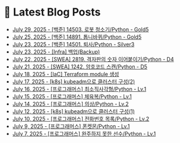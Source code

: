# 📕 Latest Blog Posts

<ul><li><a href='https://lucy-devblog.tistory.com/168' target='_blank'>July 29, 2025 - [백준] 14503. 로봇 청소기/Python - Gold5</a></li><li><a href='https://lucy-devblog.tistory.com/167' target='_blank'>July 25, 2025 - [백준] 14891. 톱니바퀴/Python - Gold5</a></li><li><a href='https://lucy-devblog.tistory.com/166' target='_blank'>July 23, 2025 - [백준] 14501. 퇴사/Python - Silver3</a></li><li><a href='https://lucy-devblog.tistory.com/165' target='_blank'>July 23, 2025 - [Infra] 백업(Backup)</a></li><li><a href='https://lucy-devblog.tistory.com/164' target='_blank'>July 22, 2025 - [SWEA] 2819. 격자판의 숫자 이어붙이기/Python - D4</a></li><li><a href='https://lucy-devblog.tistory.com/163' target='_blank'>July 21, 2025 - [SWEA] 1242. 암호코드 스캔/Python - D5</a></li><li><a href='https://lucy-devblog.tistory.com/162' target='_blank'>July 18, 2025 - [IaC] Terraform module 생성</a></li><li><a href='https://lucy-devblog.tistory.com/161' target='_blank'>July 17, 2025 - [k8s] kubeadm으로 클러스터 구성(2)</a></li><li><a href='https://lucy-devblog.tistory.com/160' target='_blank'>July 16, 2025 - [프로그래머스] 최소직사각형/Python - Lv.1</a></li><li><a href='https://lucy-devblog.tistory.com/159' target='_blank'>July 15, 2025 - [프로그래머스] 체육복/Python - Lv.1</a></li><li><a href='https://lucy-devblog.tistory.com/158' target='_blank'>July 14, 2025 - [프로그래머스] 의상/Python - Lv.2</a></li><li><a href='https://lucy-devblog.tistory.com/157' target='_blank'>July 12, 2025 - [k8s] kubeadm으로 클러스터 구성(1)</a></li><li><a href='https://lucy-devblog.tistory.com/156' target='_blank'>July 10, 2025 - [프로그래머스] 전화번호 목록/Python - Lv.2</a></li><li><a href='https://lucy-devblog.tistory.com/155' target='_blank'>July 9, 2025 - [프로그래머스] 폰켓몬/Python - Lv.1</a></li><li><a href='https://lucy-devblog.tistory.com/154' target='_blank'>July 7, 2025 - [프로그래머스] 완주하지 못한 선수/Python - Lv.1</a></li></ul>